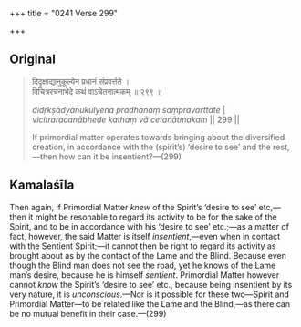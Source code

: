 +++
title = "0241 Verse 299"

+++
## Original 
>
> दिदृक्षाद्यानुकूल्येन प्रधानं संप्रवर्त्तते ।  
> विचित्ररचनाभेदे कथं वाऽचेतनात्मकम् ॥ २९९ ॥ 
>
> *didṛkṣādyānukūlyena pradhānaṃ saṃpravarttate* \|  
> *vicitraracanābhede kathaṃ vā'cetanātmakam* \|\| 299 \|\| 
>
> If primordial matter operates towards bringing about the diversified creation, in accordance with the (spirit’s) ‘desire to see’ and the rest,—then how can it be insentient?—(299)



## Kamalaśīla

Then again, if Primordial Matter *knew* of the Spirit’s ‘desire to see’ etc,—then it might be resonable to regard its activity to be for the sake of the Spirit, and to be in accordance with his ‘desire to see’ etc.;—as a matter of fact, however, the said Matter is itself *insentient*,—even when in contact with the Sentient Spirit;—it cannot then be right to regard its activity as brought about as by the contact of the Lame and the Blind. Because even though the Blind man does not see the road, yet he knows of the Lame man’s desire, because he is himself *sentient*. Primordial Matter however cannot *know* the Spirit’s ‘desire to see’ etc., because being insentient by its very nature, it is *unconscious*.—Nor is it possible for these two—Spirit and Primordial Matter—to be related like the Lame and the Blind,—as there can be no mutual benefit in their case.—(299)


